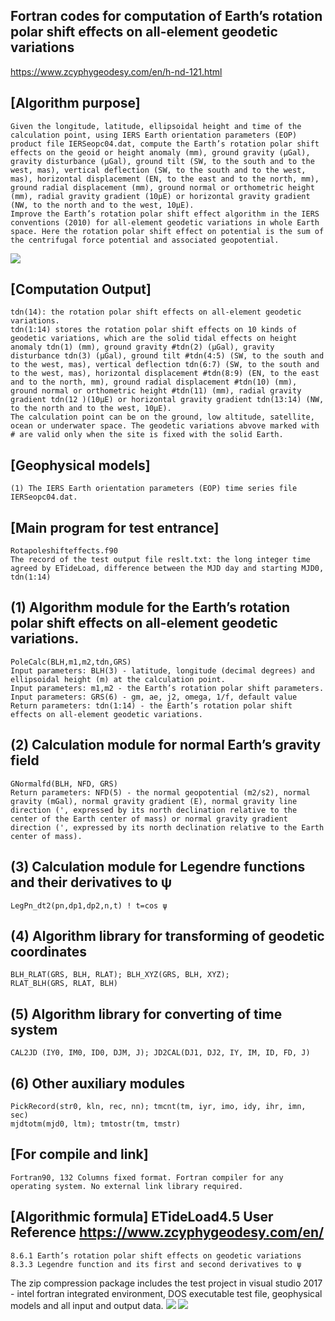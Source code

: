 ## Fortran codes for computation of Earth’s rotation polar shift effects on all-element geodetic variations
https://www.zcyphygeodesy.com/en/h-nd-121.html
## [Algorithm purpose]
    Given the longitude, latitude, ellipsoidal height and time of the calculation point, using IERS Earth orientation parameters (EOP) product file IERSeopc04.dat, compute the Earth’s rotation polar shift effects on the geoid or height anomaly (mm), ground gravity (μGal), gravity disturbance (μGal), ground tilt (SW, to the south and to the west, mas), vertical deflection (SW, to the south and to the west, mas), horizontal displacement (EN, to the east and to the north, mm), ground radial displacement (mm), ground normal or orthometric height (mm), radial gravity gradient (10μE) or horizontal gravity gradient (NW, to the north and to the west, 10μE).
    Improve the Earth’s rotation polar shift effect algorithm in the IERS conventions (2010) for all-element geodetic variations in whole Earth space. Here the rotation polar shift effect on potential is the sum of  the centrifugal force potential and associated geopotential.
![](https://24192633.s21i.faiusr.com/2/ABUIABACGAAgtbbQuQYo_PqhlQYwlg44ugk.jpg)
## [Computation Output]
    tdn(14): the rotation polar shift effects on all-element geodetic variations.
    tdn(1:14) stores the rotation polar shift effects on 10 kinds of geodetic variations, which are the solid tidal effects on height anomaly tdn(1) (mm), ground gravity #tdn(2) (μGal), gravity disturbance tdn(3) (μGal), ground tilt #tdn(4:5) (SW, to the south and to the west, mas), vertical deflection tdn(6:7) (SW, to the south and to the west, mas), horizontal displacement #tdn(8:9) (EN, to the east and to the north, mm), ground radial displacement #tdn(10) (mm), ground normal or orthometric height #tdn(11) (mm), radial gravity gradient tdn(12 )(10μE) or horizontal gravity gradient tdn(13:14) (NW, to the north and to the west, 10μE).
    The calculation point can be on the ground, low altitude, satellite, ocean or underwater space. The geodetic variations abvove marked with # are valid only when the site is fixed with the solid Earth.
## [Geophysical models]
    (1) The IERS Earth orientation parameters (EOP) time series file IERSeopc04.dat.
## [Main program for test entrance]
    Rotapoleshifteffects.f90
    The record of the test output file reslt.txt: the long integer time agreed by ETideLoad, difference between the MJD day and starting MJD0, tdn(1:14)
## (1) Algorithm module for the Earth’s rotation polar shift effects on all-element geodetic variations.
    PoleCalc(BLH,m1,m2,tdn,GRS)
    Input parameters: BLH(3) - latitude, longitude (decimal degrees) and ellipsoidal height (m) at the calculation point.
    Input parameters: m1,m2 - the Earth’s rotation polar shift parameters.
    Input parameters: GRS(6) - gm, ae, j2, omega, 1/f, default value
    Return parameters: tdn(1:14) - the Earth’s rotation polar shift effects on all-element geodetic variations.
## (2) Calculation module for normal Earth’s gravity field
    GNormalfd(BLH, NFD, GRS)
    Return parameters: NFD(5) - the normal geopotential (m2/s2), normal gravity (mGal), normal gravity gradient (E), normal gravity line direction (', expressed by its north declination relative to the center of the Earth center of mass) or normal gravity gradient direction (', expressed by its north declination relative to the Earth center of mass).
## (3) Calculation module for Legendre functions and their derivatives to ψ
    LegPn_dt2(pn,dp1,dp2,n,t) ! t=cos ψ
## (4) Algorithm library for transforming of geodetic coordinates
    BLH_RLAT(GRS, BLH, RLAT); BLH_XYZ(GRS, BLH, XYZ);
    RLAT_BLH(GRS, RLAT, BLH)
## (5) Algorithm library for converting of time system
    CAL2JD (IY0, IM0, ID0, DJM, J); JD2CAL(DJ1, DJ2, IY, IM, ID, FD, J)
## (6) Other auxiliary modules
    PickRecord(str0, kln, rec, nn); tmcnt(tm, iyr, imo, idy, ihr, imn, sec)
    mjdtotm(mjd0, ltm); tmtostr(tm, tmstr)
## [For compile and link]
    Fortran90, 132 Columns fixed format. Fortran compiler for any operating system. No external link library required.
## [Algorithmic formula] ETideLoad4.5 User Reference https://www.zcyphygeodesy.com/en/
    8.6.1 Earth’s rotation polar shift effects on geodetic variations
    8.3.3 Legendre function and its first and second derivatives to ψ
The zip compression package includes the test project in visual studio 2017 - intel fortran integrated environment, DOS executable test file, geophysical models and all input and output data.
![](https://24192633.s21i.faiusr.com/2/ABUIABACGAAgtbbQuQYo4Ouj2gQwlg44ugk.jpg)
![](https://24192633.s21i.faiusr.com/2/ABUIABACGAAgurbQuQYoxOnX8QIwlg44ugk.jpg)

